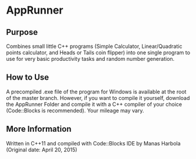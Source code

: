 # AppRunner

## Purpose

Combines small little C++ programs (Simple Calculator, Linear/Quadratic points calculator, and Heads or Tails coin flipper) into one single program to use for very basic productivity tasks and random number generation.

## How to Use

A precompiled .exe file of the program for Windows is available at the root of the master branch. However, if you want to compile it yourself, download the AppRunner Folder and compile it with a C++ compiler of your choice (Code::Blocks is recommended). Your mileage may vary.

## More Information

Written in C++11 and compiled with Code::Blocks IDE by Manas Harbola (Original date: April 20, 2015)


